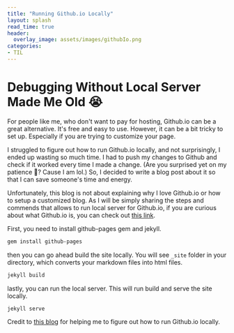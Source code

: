 ```yaml
---
title: "Running Github.io Locally"
layout: splash
read_time: true
header:
  overlay_image: assets/images/githubIo.png
categories:
- TIL
---
```


# Debugging Without Local Server Made Me Old 😭

For people like me, who don't want to pay for hosting, Github.io can be a great alternative. It's free and easy to use. However, it can be a bit tricky to set up. Especially if you are trying to customize your page.


I struggled to figure out how to run Github.io locally, and not surprisingly, I ended up wasting so much time. I had to push my changes to Github and check if it worked every time I made a change. (Are you surprised yet on my patience 🫠? Cause I am lol.) So, I decided to write a blog post about it so that I can save someone's time and energy.

Unfortunately, this blog is not about explaining why I love Github.io or how to setup a customized blog. As I will be simply sharing the steps and commends that allows to run local server for Github.io, if you are curious about what Github.io is, you can check out [this link](https://pages.github.com/).

First, you need to install github-pages gem and jekyll.
```bash
gem install github-pages
```

then you can go ahead build the site locally. You will see `_site` folder in your directory, which converts your markdown files into html files.
```bash
jekyll build
```

lastly, you can run the local server. This will run build and serve the site locally.
```bash
jekyll serve
```

Credit to [this blog](https://kbroman.org/simple_site/pages/local_test.html) for helping me to figure out how to run Github.io locally.
